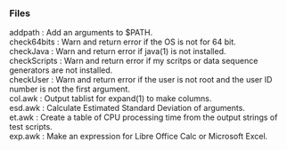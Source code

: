 ### Files
addpath : Add an arguments to $PATH.  
check64bits : Warn and return error if the OS is not for 64 bit.  
checkJava : Warn and return error if java(1) is not installed.  
checkScripts : Warn and return error if my scritps or data sequence generators are not installed.  
checkUser : Warn and return error if the user is not root and the user ID number is not the first argument.  
col.awk : Output tablist for expand(1) to make columns.  
esd.awk : Calculate Estimated Standard Deviation of arguments.  
et.awk : Create a table of CPU processing time from the output strings of test scripts.  
exp.awk : Make an expression for Libre Office Calc or Microsoft Excel.  
